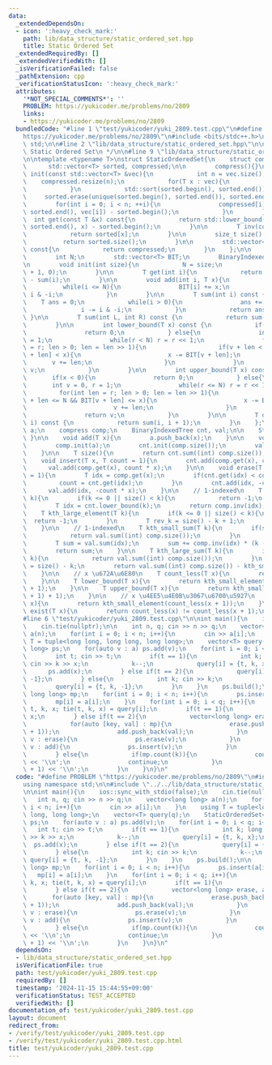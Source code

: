 ```yaml
---
data:
  _extendedDependsOn:
  - icon: ':heavy_check_mark:'
    path: lib/data_structure/static_ordered_set.hpp
    title: Static Ordered Set
  _extendedRequiredBy: []
  _extendedVerifiedWith: []
  _isVerificationFailed: false
  _pathExtension: cpp
  _verificationStatusIcon: ':heavy_check_mark:'
  attributes:
    '*NOT_SPECIAL_COMMENTS*': ''
    PROBLEM: https://yukicoder.me/problems/no/2809
    links:
    - https://yukicoder.me/problems/no/2809
  bundledCode: "#line 1 \"test/yukicoder/yuki_2809.test.cpp\"\n#define PROBLEM \"\
    https://yukicoder.me/problems/no/2809\"\n#include <bits/stdc++.h>\nusing namespace\
    \ std;\n\n#line 2 \"lib/data_structure/static_ordered_set.hpp\"\n\n/**\n * @brief\
    \ Static Ordered Set\n */\n\n#line 9 \"lib/data_structure/static_ordered_set.hpp\"\
    \n\ntemplate <typename T>\nstruct StaticOrderedSet{\n    struct compress{\n  \
    \      std::vector<T> sorted, compressed;\n\n        compress(){}\n\n        void\
    \ init(const std::vector<T> &vec){\n            int n = vec.size();\n        \
    \    compressed.resize(n);\n            for(T x : vec){\n                sorted.emplace_back(x);\n\
    \            }\n            std::sort(sorted.begin(), sorted.end());\n       \
    \     sorted.erase(unique(sorted.begin(), sorted.end()), sorted.end());\n    \
    \        for(int i = 0; i < n; ++i){\n                compressed[i] = std::lower_bound(sorted.begin(),\
    \ sorted.end(), vec[i]) - sorted.begin();\n            }\n        }\n\n      \
    \  int get(const T &x) const{\n            return std::lower_bound(sorted.begin(),\
    \ sorted.end(), x) - sorted.begin();\n        }\n\n        T inv(const T &x) const{\n\
    \            return sorted[x];\n        }\n\n        size_t size() const{\n  \
    \          return sorted.size();\n        }\n\n        std::vector<T> getCompressed()\
    \ const{\n            return compressed;\n        }\n    };\n\n    struct BinaryIndexedTree{\n\
    \        int N;\n        std::vector<T> BIT;\n        BinaryIndexedTree() {}\n\
    \n        void init(int size){\n            N = size;\n            BIT.assign(N\
    \ + 1, 0);\n        }\n\n        T get(int i){\n            return sum(i + 1)\
    \ - sum(i);\n        }\n\n        void add(int i, T x){\n            i++;\n  \
    \          while(i <= N){\n                BIT[i] += x;\n                i +=\
    \ i & -i;\n            }\n        }\n\n        T sum(int i) const {\n        \
    \    T ans = 0;\n            while(i > 0){\n                ans += BIT[i];\n \
    \               i -= i & -i;\n            }\n            return ans;\n       \
    \ }\n\n        T sum(int L, int R) const {\n            return sum(R) - sum(L);\n\
    \        }\n\n        int lower_bound(T x) const {\n            if(x <= 0){\n\
    \                return 0;\n            } else{\n                int v = 0, r\
    \ = 1;\n                while(r < N) r = r << 1;\n                for(int len\
    \ = r; len > 0; len = len >> 1){\n                    if(v + len < N && BIT[v\
    \ + len] < x){\n                        x -= BIT[v + len];\n                 \
    \       v += len;\n                    }\n                }\n                return\
    \ v;\n            }\n        }\n\n        int upper_bound(T x) const {\n     \
    \       if(x < 0){\n                return 0;\n            } else{\n         \
    \       int v = 0, r = 1;\n                while(r <= N) r = r << 1;\n       \
    \         for(int len = r; len > 0; len = len >> 1){\n                    if(v\
    \ + len <= N && BIT[v + len] <= x){\n                        x -= BIT[v + len];\n\
    \                        v += len;\n                    }\n                }\n\
    \                return v;\n            }\n        }\n\n        T operator [](int\
    \ i) const {\n            return sum(i, i + 1);\n        }\n    };\n\n    std::vector<T>\
    \ a;\n    compress comp;\n    BinaryIndexedTree cnt, val;\n\n    StaticOrderedSet(){\
    \ }\n\n    void add(T x){\n        a.push_back(x);\n    }\n\n    void build(){\n\
    \        comp.init(a);\n        cnt.init(comp.size());\n        val.init(comp.size());\n\
    \    }\n\n    T size(){\n        return cnt.sum((int) comp.size());\n    }\n\n\
    \    void insert(T x, T count = 1){\n        cnt.add(comp.get(x), count);\n  \
    \      val.add(comp.get(x), count * x);\n    }\n\n    void erase(T x, T count\
    \ = 1){\n        T idx = comp.get(x);\n        if(cnt.get(idx) < count){\n   \
    \         count = cnt.get(idx);\n        }\n        cnt.add(idx, -count);\n  \
    \      val.add(idx, -count * x);\n    }\n\n    // 1-indexed\n    T kth_small_element(T\
    \ k){\n        if(k <= 0 || size() < k){\n            return -1;\n        }\n\
    \        T idx = cnt.lower_bound(k);\n        return comp.inv(idx);\n    }\n\n\
    \    T kth_large_element(T k){\n        if(k <= 0 || size() < k){\n          \
    \  return -1;\n        }\n        T rev_k = size() - k + 1;\n        return kth_small_element(rev_k);\n\
    \    }\n\n    // 1-indexed\n    T kth_small_sum(T k){\n        if(size() < k){\n\
    \            return val.sum((int) comp.size());\n        }\n        T idx = cnt.lower_bound(k);\n\
    \        T sum = val.sum(idx);\n        sum += comp.inv(idx) * (k - cnt.sum(idx));\n\
    \        return sum;\n    }\n\n    T kth_large_sum(T k){\n        if(size() <\
    \ k){\n            return val.sum((int) comp.size());\n        }\n        T rev_k\
    \ = size() - k;\n        return val.sum((int) comp.size()) - kth_small_sum(rev_k);\n\
    \    }\n\n    // x \u672A\u6E80\n    T count_less(T x){\n        return cnt.sum(comp.get(x));\n\
    \    }\n\n    T lower_bound(T x){\n        return kth_small_element(count_less(x)\
    \ + 1);\n    }\n\n    T upper_bound(T x){\n        return kth_small_element(count_less(x\
    \ + 1) + 1);\n    }\n\n    // x \u4EE5\u4E0B\u3067\u6700\u5927\n    T reverse_lower_bound(T\
    \ x){\n        return kth_small_element(count_less(x + 1));\n    }\n\n    bool\
    \ exist(T x){\n        return count_less(x) != count_less(x + 1);\n    }\n};\n\
    #line 6 \"test/yukicoder/yuki_2809.test.cpp\"\n\nint main(){\n    ios::sync_with_stdio(false);\n\
    \    cin.tie(nullptr);\n\n    int n, q; cin >> n >> q;\n    vector<long long>\
    \ a(n);\n    for(int i = 0; i < n; i++){\n        cin >> a[i];\n    }\n    using\
    \ T = tuple<long long, long long, long long>;\n    vector<T> query(q);\n    StaticOrderedSet<long\
    \ long> ps;\n    for(auto v : a) ps.add(v);\n    for(int i = 0; i < q; i++){\n\
    \        int t; cin >> t;\n        if(t == 1){\n            int k; long long x;\
    \ cin >> k >> x;\n            k--;\n            query[i] = {t, k, x};\n      \
    \      ps.add(x);\n        } else if(t == 2){\n            query[i] = {t, -1,\
    \ -1};\n        } else{\n            int k; cin >> k;\n            k--;\n    \
    \        query[i] = {t, k, -1};\n        }\n    }\n    ps.build();\n\n    map<int,\
    \ long long> mp;\n    for(int i = 0; i < n; i++){\n        ps.insert(a[i]);\n\
    \        mp[i] = a[i];\n    }\n    for(int i = 0; i < q; i++){\n        long long\
    \ t, k, x; tie(t, k, x) = query[i];\n        if(t == 1){\n            mp[k] =\
    \ x;\n        } else if(t == 2){\n            vector<long long> erase, add;\n\
    \            for(auto [key, val] : mp){\n                erase.push_back(ps.kth_small_element(key\
    \ + 1));\n                add.push_back(val);\n            }\n            for(auto\
    \ v : erase){\n                ps.erase(v);\n            }\n            for(auto\
    \ v : add){\n                ps.insert(v);\n            }\n            mp.clear();\n\
    \        } else{\n            if(mp.count(k)){\n                cout << mp[k]\
    \ << '\\n';\n                continue;\n            }\n            cout << ps.kth_small_element(k\
    \ + 1) << '\\n';\n        }\n    }\n}\n"
  code: "#define PROBLEM \"https://yukicoder.me/problems/no/2809\"\n#include <bits/stdc++.h>\n\
    using namespace std;\n\n#include \"../../lib/data_structure/static_ordered_set.hpp\"\
    \n\nint main(){\n    ios::sync_with_stdio(false);\n    cin.tie(nullptr);\n\n \
    \   int n, q; cin >> n >> q;\n    vector<long long> a(n);\n    for(int i = 0;\
    \ i < n; i++){\n        cin >> a[i];\n    }\n    using T = tuple<long long, long\
    \ long, long long>;\n    vector<T> query(q);\n    StaticOrderedSet<long long>\
    \ ps;\n    for(auto v : a) ps.add(v);\n    for(int i = 0; i < q; i++){\n     \
    \   int t; cin >> t;\n        if(t == 1){\n            int k; long long x; cin\
    \ >> k >> x;\n            k--;\n            query[i] = {t, k, x};\n          \
    \  ps.add(x);\n        } else if(t == 2){\n            query[i] = {t, -1, -1};\n\
    \        } else{\n            int k; cin >> k;\n            k--;\n           \
    \ query[i] = {t, k, -1};\n        }\n    }\n    ps.build();\n\n    map<int, long\
    \ long> mp;\n    for(int i = 0; i < n; i++){\n        ps.insert(a[i]);\n     \
    \   mp[i] = a[i];\n    }\n    for(int i = 0; i < q; i++){\n        long long t,\
    \ k, x; tie(t, k, x) = query[i];\n        if(t == 1){\n            mp[k] = x;\n\
    \        } else if(t == 2){\n            vector<long long> erase, add;\n     \
    \       for(auto [key, val] : mp){\n                erase.push_back(ps.kth_small_element(key\
    \ + 1));\n                add.push_back(val);\n            }\n            for(auto\
    \ v : erase){\n                ps.erase(v);\n            }\n            for(auto\
    \ v : add){\n                ps.insert(v);\n            }\n            mp.clear();\n\
    \        } else{\n            if(mp.count(k)){\n                cout << mp[k]\
    \ << '\\n';\n                continue;\n            }\n            cout << ps.kth_small_element(k\
    \ + 1) << '\\n';\n        }\n    }\n}\n"
  dependsOn:
  - lib/data_structure/static_ordered_set.hpp
  isVerificationFile: true
  path: test/yukicoder/yuki_2809.test.cpp
  requiredBy: []
  timestamp: '2024-11-15 15:44:55+09:00'
  verificationStatus: TEST_ACCEPTED
  verifiedWith: []
documentation_of: test/yukicoder/yuki_2809.test.cpp
layout: document
redirect_from:
- /verify/test/yukicoder/yuki_2809.test.cpp
- /verify/test/yukicoder/yuki_2809.test.cpp.html
title: test/yukicoder/yuki_2809.test.cpp
---
```

